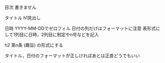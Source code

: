 目次
書きません

タイトル
h1見出し

日時
YYYY-MM-DDでゼロフィル 日付の列だけはフォーマットに注意
表形式にして1列目に日時，2列目に制定やn号などを記入

h2 第n条 (趣旨)
の形式にする

タイトル，日付のフォーマットが正しければあとは正直どうでもいい
